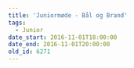 ```yaml
---
title: 'Juniormøde - Bål og Brand'
tags:
  - Junior
date_start: 2016-11-01T18:00:00
date_end: 2016-11-01T20:00:00
old_id: 6271
---
```

